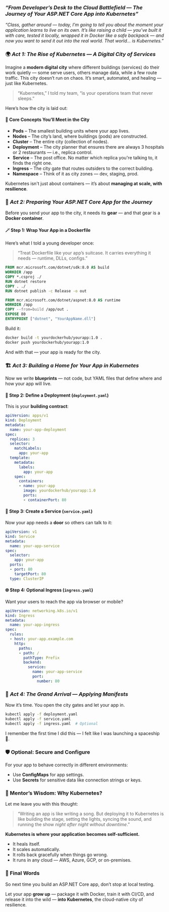 ### *“From Developer’s Desk to the Cloud Battlefield — The Journey of Your ASP.NET Core App into Kubernetes”*

*“Class, gather around — today, I’m going to tell you about the moment your application learns to live on its own. It’s like raising a child — you’ve built it with care, tested it locally, wrapped it in Docker like a safe backpack — and now you want to send it out into the real world. That world… is Kubernetes.”*

 

### 🌍 *Act 1: The Rise of Kubernetes — A Digital City of Services*

Imagine a **modern digital city** where different buildings (services) do their work quietly — some serve users, others manage data, while a few route traffic. This city doesn’t run on chaos. It’s smart, automated, and healing — just like Kubernetes.

> “Kubernetes,” I told my team, “is your operations team that never sleeps.”

Here’s how the city is laid out:

#### 🧱 Core Concepts You’ll Meet in the City

* **Pods** – The smallest building units where your app lives.
* **Nodes** – The city’s land, where buildings (pods) are constructed.
* **Cluster** – The entire city (collection of nodes).
* **Deployment** – The city planner that ensures there are always 3 hospitals or 2 restaurants — i.e., replica control.
* **Service** – The post office. No matter which replica you're talking to, it finds the right one.
* **Ingress** – The city gate that routes outsiders to the correct building.
* **Namespace** – Think of it as city zones — dev, staging, prod.

Kubernetes isn't just about containers — it’s about **managing at scale, with resilience**.
 

### 🧰 *Act 2: Preparing Your ASP.NET Core App for the Journey*

Before you send your app to the city, it needs its **gear** — and that gear is a **Docker container**.

#### 🪄 Step 1: Wrap Your App in a Dockerfile

Here’s what I told a young developer once:

> “Treat Dockerfile like your app’s suitcase. It carries everything it needs — runtime, DLLs, configs.”

```dockerfile
FROM mcr.microsoft.com/dotnet/sdk:8.0 AS build
WORKDIR /app
COPY *.csproj ./
RUN dotnet restore
COPY . ./
RUN dotnet publish -c Release -o out

FROM mcr.microsoft.com/dotnet/aspnet:8.0 AS runtime
WORKDIR /app
COPY --from=build /app/out .
EXPOSE 80
ENTRYPOINT ["dotnet", "YourAppName.dll"]
```

Build it:

```bash
docker build -t yourdockerhub/yourapp:1.0 .
docker push yourdockerhub/yourapp:1.0
```

And with that — your app is ready for the city.

 

### 🏗️ *Act 3: Building a Home for Your App in Kubernetes*

Now we write **blueprints** — not code, but YAML files that define where and how your app will live.

#### 🧾 Step 2: Define a Deployment (`deployment.yaml`)

This is your **building contract**:

```yaml
apiVersion: apps/v1
kind: Deployment
metadata:
  name: your-app-deployment
spec:
  replicas: 3
  selector:
    matchLabels:
      app: your-app
  template:
    metadata:
      labels:
        app: your-app
    spec:
      containers:
      - name: your-app
        image: yourdockerhub/yourapp:1.0
        ports:
        - containerPort: 80
```

#### 📮 Step 3: Create a Service (`service.yaml`)

Now your app needs a **door** so others can talk to it:

```yaml
apiVersion: v1
kind: Service
metadata:
  name: your-app-service
spec:
  selector:
    app: your-app
  ports:
  - port: 80
    targetPort: 80
  type: ClusterIP
```

#### 🌐 Step 4: Optional Ingress (`ingress.yaml`)

Want your users to reach the app via browser or mobile?

```yaml
apiVersion: networking.k8s.io/v1
kind: Ingress
metadata:
  name: your-app-ingress
spec:
  rules:
  - host: your-app.example.com
    http:
      paths:
      - path: /
        pathType: Prefix
        backend:
          service:
            name: your-app-service
            port:
              number: 80
```

 

### 🔧 *Act 4: The Grand Arrival — Applying Manifests*

Now it’s time. You open the city gates and let your app in.

```bash
kubectl apply -f deployment.yaml
kubectl apply -f service.yaml
kubectl apply -f ingress.yaml  # Optional
```

I remember the first time I did this — I felt like I was launching a spaceship 🚀.

 

### 🛡️ Optional: Secure and Configure

For your app to behave correctly in different environments:

* Use **ConfigMaps** for app settings.
* Use **Secrets** for sensitive data like connection strings or keys.

 

### 🧠 Mentor’s Wisdom: Why Kubernetes?

Let me leave you with this thought:

> “Writing an app is like writing a song.
> But deploying it to Kubernetes is like building the stage, setting the lights, syncing the sound, and running the show *night after night without downtime*.”

**Kubernetes is where your application becomes self-sufficient.**

* It heals itself.
* It scales automatically.
* It rolls back gracefully when things go wrong.
* It runs in any cloud — AWS, Azure, GCP, or on-premises.

 

### 🏁 Final Words

So next time you build an ASP.NET Core app, don’t stop at local testing.

Let your app **grow up** — package it with Docker, train it with CI/CD, and release it into the wild — **into Kubernetes**, the cloud-native city of resilience.

